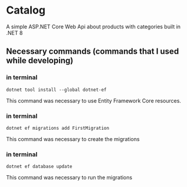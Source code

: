 # Catalog
A simple ASP.NET Core Web Api about products with categories built in .NET 8

## Necessary commands (commands that I used while developing)

### in terminal
```
dotnet tool install --global dotnet-ef
```
This command was necessary to use Entity Framework Core resources.

### in terminal
```
dotnet ef migrations add FirstMigration
```
This command was necessary to create the migrations

### in terminal
```
dotnet ef database update
```
This command was necessary to run the migrations
